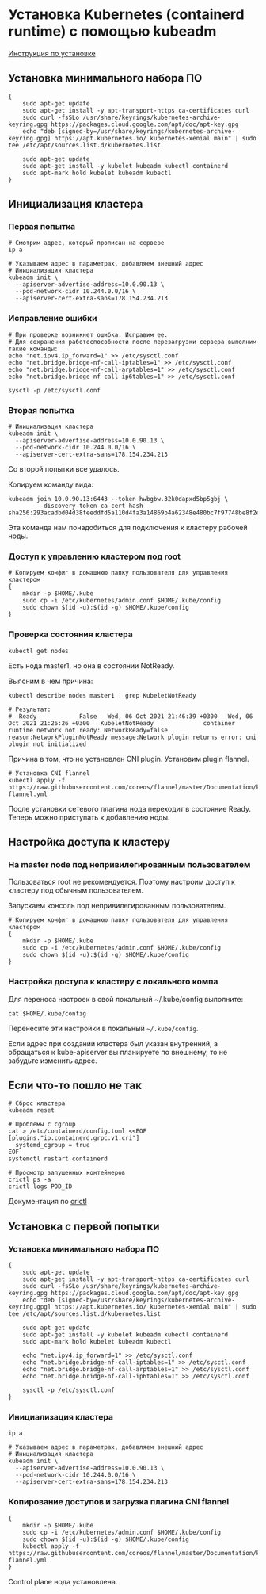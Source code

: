 # Установка Kubernetes (containerd runtime) с помощью kubeadm
[Инструкция по установке](https://kubernetes.io/docs/setup/production-environment/tools/kubeadm/create-cluster-kubeadm/)

## Установка минимального набора ПО
```shell script
{
    sudo apt-get update
    sudo apt-get install -y apt-transport-https ca-certificates curl
    sudo curl -fsSLo /usr/share/keyrings/kubernetes-archive-keyring.gpg https://packages.cloud.google.com/apt/doc/apt-key.gpg
    echo "deb [signed-by=/usr/share/keyrings/kubernetes-archive-keyring.gpg] https://apt.kubernetes.io/ kubernetes-xenial main" | sudo tee /etc/apt/sources.list.d/kubernetes.list
    
    sudo apt-get update
    sudo apt-get install -y kubelet kubeadm kubectl containerd
    sudo apt-mark hold kubelet kubeadm kubectl
}
```

## Инициализация кластера

### Первая попытка
```shell script
# Смотрим адрес, который прописан на сервере  
ip a

# Указываем адрес в параметрах, добавляем внешний адрес
# Инициализация кластера
kubeadm init \
  --apiserver-advertise-address=10.0.90.13 \
  --pod-network-cidr 10.244.0.0/16 \
  --apiserver-cert-extra-sans=178.154.234.213
```

### Исправление ошибки
```shell script
# При проверке возникнет ошибка. Исправим ее.
# Для сохранения работоспособности после перезагрузки сервера выполним такие команды:
echo "net.ipv4.ip_forward=1" >> /etc/sysctl.conf
echo "net.bridge.bridge-nf-call-iptables=1" >> /etc/sysctl.conf
echo "net.bridge.bridge-nf-call-arptables=1" >> /etc/sysctl.conf
echo "net.bridge.bridge-nf-call-ip6tables=1" >> /etc/sysctl.conf

sysctl -p /etc/sysctl.conf
```

### Вторая попытка
```shell script
# Инициализация кластера
kubeadm init \
  --apiserver-advertise-address=10.0.90.13 \
  --pod-network-cidr 10.244.0.0/16 \
  --apiserver-cert-extra-sans=178.154.234.213
```
Со второй попытки все удалось.

Копируем команду вида:
```shell script
kubeadm join 10.0.90.13:6443 --token hwbgbw.32k0dapxd5bp5gbj \
        --discovery-token-ca-cert-hash sha256:293acadbd04d38feeddfd5a110d4fa3a14869b4a62348e480bc7f97748be8f2e 
```
Эта команда нам понадобиться для подключения к кластеру рабочей ноды.

### Доступ к управлению кластером под root
```shell script
# Копируем конфиг в домашнюю папку пользователя для управления кластером 
{
    mkdir -p $HOME/.kube
    sudo cp -i /etc/kubernetes/admin.conf $HOME/.kube/config
    sudo chown $(id -u):$(id -g) $HOME/.kube/config
}
``` 

### Проверка состояния кластера 
```shell script
kubectl get nodes
``` 
Есть нода master1, но она в состоянии NotReady.

Выясним в чем причина:
```shell script
kubectl describe nodes master1 | grep KubeletNotReady

# Результат:
#  Ready            False   Wed, 06 Oct 2021 21:46:39 +0300   Wed, 06 Oct 2021 21:26:26 +0300   KubeletNotReady              container runtime network not ready: NetworkReady=false reason:NetworkPluginNotReady message:Network plugin returns error: cni plugin not initialized
```
Причина в том, что не установлен CNI plugin. Установим plugin flannel.
```shell script
# Установка CNI flannel
kubectl apply -f https://raw.githubusercontent.com/coreos/flannel/master/Documentation/kube-flannel.yml
```
После установки сетевого плагина нода переходит в состояние Ready.
Теперь можно приступать к добавлению ноды. 


## Настройка доступа к кластеру 
### На master node под непривилегированным пользователем
Пользоваться root не рекомендуется. Поэтому настроим доступ к кластеру под обычным пользователем. 

Запускаем консоль под непривилегированным пользователем.
```shell script
# Копируем конфиг в домашнюю папку пользователя для управления кластером 
{
    mkdir -p $HOME/.kube
    sudo cp -i /etc/kubernetes/admin.conf $HOME/.kube/config
    sudo chown $(id -u):$(id -g) $HOME/.kube/config
}
```

### Настройка доступа к кластеру c локального компа  
Для переноса настроек в свой локальный ~/.kube/config выполните:
```shell script
cat $HOME/.kube/config
```
Перенесите эти настройки в локальный `~/.kube/config`.

Если адрес при создании кластера был указан внутренний, а обращаться к kube-apiserver вы планируете по внешнему, то не забудьте изменить адрес.

## Если что-то пошло не так
```shell script
# Сброс кластера
kubeadm reset

# Проблемы с cgroup
cat > /etc/containerd/config.toml <<EOF
[plugins."io.containerd.grpc.v1.cri"]
  systemd_cgroup = true
EOF
systemctl restart containerd

# Просмотр запущенных контейнеров
crictl ps -a
crictl logs POD_ID
```

Документация по [crictl](https://kubernetes.io/docs/tasks/debug-application-cluster/crictl/)

## Установка с первой попытки
### Установка минимального набора ПО
```shell script
{
    sudo apt-get update
    sudo apt-get install -y apt-transport-https ca-certificates curl
    sudo curl -fsSLo /usr/share/keyrings/kubernetes-archive-keyring.gpg https://packages.cloud.google.com/apt/doc/apt-key.gpg
    echo "deb [signed-by=/usr/share/keyrings/kubernetes-archive-keyring.gpg] https://apt.kubernetes.io/ kubernetes-xenial main" | sudo tee /etc/apt/sources.list.d/kubernetes.list
    
    sudo apt-get update
    sudo apt-get install -y kubelet kubeadm kubectl containerd
    sudo apt-mark hold kubelet kubeadm kubectl

    echo "net.ipv4.ip_forward=1" >> /etc/sysctl.conf
    echo "net.bridge.bridge-nf-call-iptables=1" >> /etc/sysctl.conf
    echo "net.bridge.bridge-nf-call-arptables=1" >> /etc/sysctl.conf
    echo "net.bridge.bridge-nf-call-ip6tables=1" >> /etc/sysctl.conf
    
    sysctl -p /etc/sysctl.conf
}
```
### Инициализация кластера
```shell script
ip a

# Указываем адрес в параметрах, добавляем внешний адрес
# Инициализация кластера
kubeadm init \
  --apiserver-advertise-address=10.0.90.13 \
  --pod-network-cidr 10.244.0.0/16 \
  --apiserver-cert-extra-sans=178.154.234.213
```
### Копирование доступов и загрузка плагина CNI flannel 
```shell script
{
    mkdir -p $HOME/.kube
    sudo cp -i /etc/kubernetes/admin.conf $HOME/.kube/config
    sudo chown $(id -u):$(id -g) $HOME/.kube/config
    kubectl apply -f https://raw.githubusercontent.com/coreos/flannel/master/Documentation/kube-flannel.yml
}
```

Control plane нода установлена.
